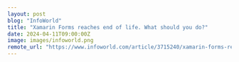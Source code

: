 ```yaml
---
layout: post
blog: "InfoWorld"
title: "Xamarin Forms reaches end of life. What should you do?"
date: 2024-04-11T09:00:00Z
image: images/infoworld.png
remote_url: "https://www.infoworld.com/article/3715240/xamarin-forms-reaches-end-of-life-what-should-you-do.html#tk.rss_applicationdevelopment"
---
```

